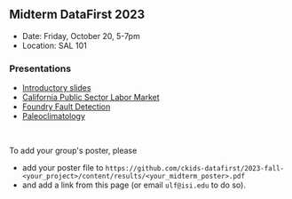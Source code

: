 ## Midterm DataFirst 2023

* Date: Friday, October 20, 5-7pm
* Location: SAL 101

### Presentations
* [Introductory slides](../2023-fall/MidtermPresentationIntro.pdf)
* [California Public Sector Labor Market](https://github.com/ckids-datafirst/2023-fall-labor-market/blob/main/content/results/CA-Public-Sector.pdf)
* [Foundry Fault Detection](https://github.com/ckids-datafirst/2023-fall-foundry-devices/blob/main/content/results/ml_foundry_fault_detection_poster.pdf)
* [Paleoclimatology](https://github.com/ckids-datafirst/2023-fall-paleoclimate/blob/main/content/results/Pyleoclim.pdf)

<br>

To add your group's poster, please 
* add your poster file to ```https://github.com/ckids-datafirst/2023-fall-<your_project>/content/results/<your_midterm_poster>.pdf```
* and add a link from this page (or email ```ulf@isi.edu``` to do so).
  
